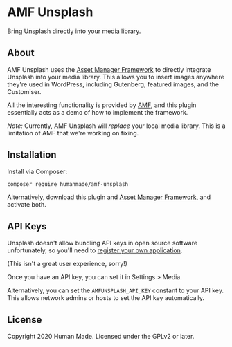 # AMF Unsplash

Bring Unsplash directly into your media library.


## About

AMF Unsplash uses the [Asset Manager Framework](https://github.com/humanmade/asset-manager-framework) to directly integrate Unsplash into your media library. This allows you to insert images anywhere they're used in WordPress, including Gutenberg, featured images, and the Customiser.

All the interesting functionality is provided by [AMF](https://github.com/humanmade/asset-manager-framework), and this plugin essentially acts as a demo of how to implement the framework.

*Note:* Currently, AMF Unsplash will *replace* your local media library. This is a limitation of AMF that we're working on fixing.


## Installation

Install via Composer:

```sh
composer require humanmade/amf-unsplash
```

Alternatively, download this plugin and [Asset Manager Framework](https://github.com/humanmade/asset-manager-framework), and activate both.


## API Keys

Unsplash doesn't allow bundling API keys in open source software unfortunately, so you'll need to [register your own application](https://unsplash.com/documentation#registering-your-application).

(This isn't a great user experience, sorry!)

Once you have an API key, you can set it in Settings > Media.

Alternatively, you can set the `AMFUNSPLASH_API_KEY` constant to your API key. This allows network admins or hosts to set the API key automatically.


## License

Copyright 2020 Human Made. Licensed under the GPLv2 or later.
